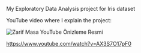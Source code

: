My Exploratory Data Analysis project for Iris dataset

YouTube video where I explain the project:

![Zarif Masa YouTube Önizleme Resmi](https://user-images.githubusercontent.com/55615575/114018673-2c327800-9876-11eb-8e22-4031be566b9f.png)


https://www.youtube.com/watch?v=AX3S7O17pF0
